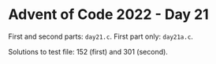 # Advent of Code 2022 - Day 21

First and second parts: `day21.c`. First part only: `day21a.c`.

Solutions to test file: 152 (first) and 301 (second).
